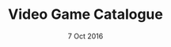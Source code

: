 ---
title: Video Game Catalogue
summary: Catalogue your games collection
date: 7 Oct 2016
links:
- title: GitHub
  href: https://github.com/tumble1999/video-game-catalogue
experience:
  languages: [c#]
  libraries: [windows-forms]
  platforms: [windows]
  education: [studio]
---